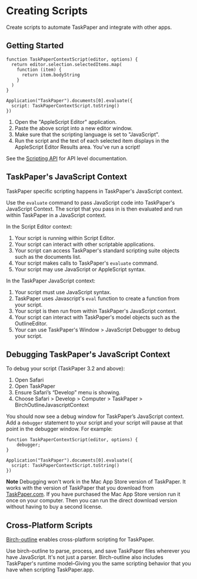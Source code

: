 # Creating Scripts

Create scripts to automate TaskPaper and integrate with other apps.

## Getting Started <a id="getting-started"></a>

```text
function TaskPaperContextScript(editor, options) {
  return editor.selection.selectedItems.map(
    function (item) {
      return item.bodyString
    }
  )
}

Application("TaskPaper").documents[0].evaluate({
  script: TaskPaperContextScript.toString()
})
```

1. Open the "AppleScript Editor" application.
2. Paste the above script into a new editor window.
3. Make sure that the scripting language is set to "JavaScript".
4. Run the script and the text of each selected item displays in the AppleScript Editor Results area. You've run a script!

See the [Scripting API](https://www.taskpaper.com/guide/reference/scripting) for API level documentation.

## TaskPaper's JavaScript Context <a id="taskpapers-javascript-context"></a>

TaskPaper specific scripting happens in TaskPaper's JavaScript context.

Use the `evaluate` command to pass JavaScript code into TaskPaper's JavaScript Context. The script that you pass in is then evaluated and run within TaskPaper in a JavaScript context.

In the Script Editor context:

1. Your script is running within Script Editor.
2. Your script can interact with other scriptable applications.
3. Your script can access TaskPaper's standard scripting suite objects such as the documents list.
4. Your script makes calls to TaskPaper's `evaluate` command.
5. Your script may use JavaScript or AppleScript syntax.

In the TaskPaper JavaScript context:

1. Your script must use JavaScript syntax.
2. TaskPaper uses Javascript's `eval` function to create a function from your script.
3. Your script is then run from within TaskPaper's JavaScript context.
4. Your script can interact with TaskPaper's model objects such as the OutlineEditor.
5. Your can use TaskPaper's Window &gt; JavaScript Debugger to debug your script.

## Debugging TaskPaper's JavaScript Context <a id="debugging-taskpapers-javascript-context"></a>

To debug your script \(TaskPaper 3.2 and above\):

1. Open Safari
2. Open TaskPaper
3. Ensure Safari’s “Develop” menu is showing.
4. Choose Safari &gt; Develop &gt; Computer &gt; TaskPaper &gt; BirchOutlineJavascriptContext

You should now see a debug window for TaskPaper’s JavaScript context. Add a `debugger` statement to your script and your script will pause at that point in the debugger window. For example:

```text
function TaskPaperContextScript(editor, options) {
    debugger;
}

Application("TaskPaper").documents[0].evaluate({
  script: TaskPaperContextScript.toString()
})
```

**Note** Debugging won't work in the Mac App Store version of TaskPaper. It works with the version of TaskPaper that you download from [TaskPaper.com](https://www.taskpaper.com/). If you have purchased the Mac App Store version run it once on your computer. Then you can run the direct download version without having to buy a second license.

## Cross-Platform Scripts <a id="cross-platform-scripts"></a>

[Birch-outline](https://github.com/jessegrosjean/birch-outline) enables cross-platform scripting for TaskPaper.

Use birch-outline to parse, process, and save TaskPaper files wherever you have JavaScript. It's not just a parser. Birch-outline also includes TaskPaper's runtime model–Giving you the same scripting behavior that you have when scripting TaskPaper.app.


